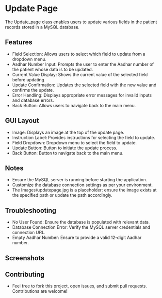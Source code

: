 
# Update Page
The Update_page class enables users to update various fields in the patient records stored in a MySQL database.
## Features
- Field Selection: Allows users to select which field to update from a dropdown menu.
- Aadhar Number Input: Prompts the user to enter the Aadhar number of the patient whose data is to be updated.
- Current Value Display: Shows the current value of the selected field before updating.
- Update Confirmation: Updates the selected field with the new value and confirms the update.
- Error Handling: Displays appropriate error messages for invalid inputs and database errors.
- Back Button: Allows users to navigate back to the main menu.
## GUI Layout
- Image: Displays an image at the top of the update page.
- Instruction Label: Provides instructions for selecting the field to update.
- Field Dropdown: Dropdown menu to select the field to update.
- Update Button: Button to initiate the update process.
- Back Button: Button to navigate back to the main menu.
## Notes
- Ensure the MySQL server is running before starting the application.
- Customize the database connection settings as per your environment.
- The Images/updatepage.jpg is a placeholder; ensure the image exists at the specified path or update the path accordingly.
## Troubleshooting
- No User Found: Ensure the database is populated with relevant data.
- Database Connection Error: Verify the MySQL server credentials and connection URL.
- Empty Aadhar Number: Ensure to provide a valid 12-digit Aadhar number.
## Screenshots

## Contributing
- Feel free to fork this project, open issues, and submit pull requests. Contributions are welcome!


